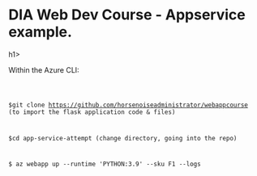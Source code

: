 <h1>DIA Web Dev Course - Appservice example.</h1>h1>

Within the Azure CLI:

<code>

$git clone https://github.com/horsenoiseadministrator/webappcourse (to import the flask application code & files)


$cd app-service-attempt (change directory, going into the repo)


$ az webapp up --runtime 'PYTHON:3.9' --sku F1 --logs


</code>
